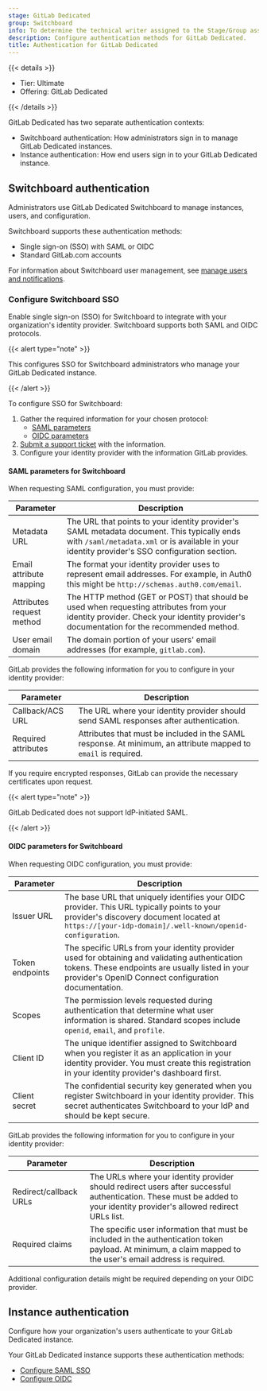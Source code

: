 ```yaml
---
stage: GitLab Dedicated
group: Switchboard
info: To determine the technical writer assigned to the Stage/Group associated with this page, see https://handbook.gitlab.com/handbook/product/ux/technical-writing/#assignments
description: Configure authentication methods for GitLab Dedicated.
title: Authentication for GitLab Dedicated
---
```


{{< details >}}

- Tier: Ultimate
- Offering: GitLab Dedicated

{{< /details >}}

GitLab Dedicated has two separate authentication contexts:

- Switchboard authentication: How administrators sign in to manage GitLab Dedicated instances.
- Instance authentication: How end users sign in to your GitLab Dedicated instance.

## Switchboard authentication

Administrators use GitLab Dedicated Switchboard to manage instances, users, and configuration.

Switchboard supports these authentication methods:

- Single sign-on (SSO) with SAML or OIDC
- Standard GitLab.com accounts

For information about Switchboard user management, see [manage users and notifications](../users_notifications.md).

### Configure Switchboard SSO

Enable single sign-on (SSO) for Switchboard to integrate with your organization's identity provider.
Switchboard supports both SAML and OIDC protocols.

{{< alert type="note" >}}

This configures SSO for Switchboard administrators who manage your GitLab Dedicated instance.

{{< /alert >}}

To configure SSO for Switchboard:

1. Gather the required information for your chosen protocol:
   - [SAML parameters](#saml-parameters-for-switchboard)
   - [OIDC parameters](#oidc-parameters-for-switchboard)
1. [Submit a support ticket](https://support.gitlab.com/hc/en-us/requests/new?ticket_form_id=4414917877650) with the information.
1. Configure your identity provider with the information GitLab provides.

#### SAML parameters for Switchboard

When requesting SAML configuration, you must provide:

| Parameter                 | Description |
| ------------------------- | ----------- |
| Metadata URL              | The URL that points to your identity provider's SAML metadata document. This typically ends with `/saml/metadata.xml` or is available in your identity provider's SSO configuration section. |
| Email attribute mapping   | The format your identity provider uses to represent email addresses. For example, in Auth0 this might be `http://schemas.auth0.com/email`. |
| Attributes request method | The HTTP method (GET or POST) that should be used when requesting attributes from your identity provider. Check your identity provider's documentation for the recommended method. |
| User email domain         | The domain portion of your users' email addresses (for example, `gitlab.com`). |

GitLab provides the following information for you to configure in your identity provider:

| Parameter           | Description |
| ------------------- | ----------- |
| Callback/ACS URL    | The URL where your identity provider should send SAML responses after authentication. |
| Required attributes | Attributes that must be included in the SAML response. At minimum, an attribute mapped to `email` is required. |

If you require encrypted responses, GitLab can provide the necessary certificates upon request.

{{< alert type="note" >}}

GitLab Dedicated does not support IdP-initiated SAML.

{{< /alert >}}

#### OIDC parameters for Switchboard

When requesting OIDC configuration, you must provide:

| Parameter       | Description |
| --------------- | ----------- |
| Issuer URL      | The base URL that uniquely identifies your OIDC provider. This URL typically points to your provider's discovery document located at `https://[your-idp-domain]/.well-known/openid-configuration`. |
| Token endpoints | The specific URLs from your identity provider used for obtaining and validating authentication tokens. These endpoints are usually listed in your provider's OpenID Connect configuration documentation. |
| Scopes          | The permission levels requested during authentication that determine what user information is shared. Standard scopes include `openid`, `email`, and `profile`. |
| Client ID       | The unique identifier assigned to Switchboard when you register it as an application in your identity provider. You must create this registration in your identity provider's dashboard first. |
| Client secret   | The confidential security key generated when you register Switchboard in your identity provider. This secret authenticates Switchboard to your IdP and should be kept secure. |

GitLab provides the following information for you to configure in your identity provider:

| Parameter              | Description |
| ---------------------- | ----------- |
| Redirect/callback URLs | The URLs where your identity provider should redirect users after successful authentication. These must be added to your identity provider's allowed redirect URLs list. |
| Required claims        | The specific user information that must be included in the authentication token payload. At minimum, a claim mapped to the user's email address is required. |

Additional configuration details might be required depending on your OIDC provider.

## Instance authentication

Configure how your organization's users authenticate to your GitLab Dedicated instance.

Your GitLab Dedicated instance supports these authentication methods:

- [Configure SAML SSO](saml.md)
- [Configure OIDC](openid_connect.md)

